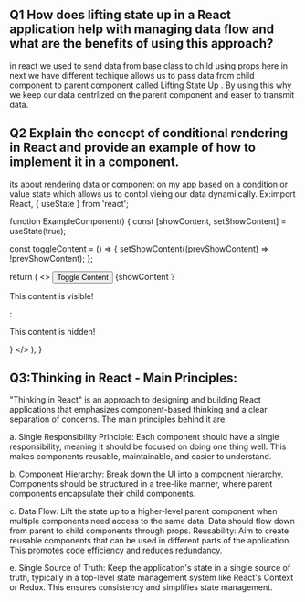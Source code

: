 ## Q1 How does lifting state up in a React application help with managing data flow and what are the benefits of using this approach?
in react we used to send data from base class to child using props here in next we have different techique allows us to pass data from child component to parent component called Lifting State Up . By using this why we keep our data centrlized on the parent component and easer to transmit data.

## Q2 Explain the concept of conditional rendering in React and provide an example of how to implement it in a component.
its about rendering data or component on my app based on a condition or value state which allows us to contol vieing our data dynamilcally.
Ex:import React, { useState } from 'react';

function ExampleComponent() {
  const [showContent, setShowContent] = useState(true);

  const toggleContent = () => {
    setShowContent((prevShowContent) => !prevShowContent);
  };

  return (
    <>
      <button onClick={toggleContent}>Toggle Content</button>
      {showContent ? <p>This content is visible!</p> : <p>This content is hidden!</p>}
    </>
  );
}

## Q3:Thinking in React - Main Principles:
"Thinking in React" is an approach to designing and building React applications that emphasizes component-based thinking and a clear separation of concerns. The main principles behind it are:

a. Single Responsibility Principle: Each component should have a single responsibility, meaning it should be focused on doing one thing well. This makes components reusable, maintainable, and easier to understand.

b. Component Hierarchy: Break down the UI into a component hierarchy. Components should be structured in a tree-like manner, where parent components encapsulate their child components.

c. Data Flow: Lift the state up to a higher-level parent component when multiple components need access to the same data. Data should flow down from parent to child components through props.
Reusability: Aim to create reusable components that can be used in different parts of the application. This promotes code efficiency and reduces redundancy.

e. Single Source of Truth: Keep the application's state in a single source of truth, typically in a top-level state management system like React's Context or Redux. This ensures consistency and simplifies state management.
